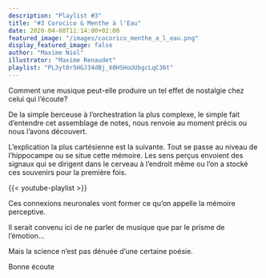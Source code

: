 ```yaml
---
description: "Playlist #3"
title: "#3 Corocico & Menthe à l'Eau"
date: 2020-04-08T11:14:00+02:00
featured_image: "/images/cocorico_menthe_a_l_eau.png"
display_featured_image: false
author: "Maxime Niol" 
illustrator: "Maxime Renaudet"
playlist: "PL3yt8r5HGJ34dBj_X0HSHoUUbgcLqC36t"
---
```

Comment une musique peut-elle produire un tel effet de nostalgie chez celui qui l’écoute?

De la simple berceuse à l’orchestration la plus complexe, le simple fait d’entendre cet assemblage de notes, nous renvoie au moment précis ou nous l’avons découvert.

L’explication la plus cartésienne est la suivante.
Tout se passe au niveau de l’hippocampe ou se situe cette mémoire.
Les sens perçus envoient des signaux qui se dirigent dans le cerveau à l’endroit même ou l’on a stocké ces souvenirs pour la première fois.

{{< youtube-playlist >}}

Ces connexions neuronales vont former ce qu’on appelle la mémoire perceptive.

Il serait convenu ici de ne parler de musique que par le prisme de l’émotion...

Mais la science n’est pas dénuée d’une certaine poésie.

Bonne écoute

